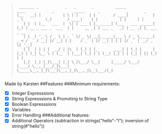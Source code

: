 > ```
>  _______ _            _   _       _          _____             ____            _         _____      _            _       _             
> |__   __| |          | \ | |     | |        / ____|           |  _ \          (_)       / ____|    | |          | |     | |            
>    | |  | |__   ___  |  \| | ___ | |_ _____| (___   ___ ______| |_) | __ _ ___ _  ___  | |     __ _| | ___ _   _| | __ _| |_ ___  _ __ 
>    | |  | '_ \ / _ \ | . ` |/ _ \| __|______\___ \ / _ \______|  _ < / _` / __| |/ __| | |    / _` | |/ __| | | | |/ _` | __/ _ \| '__|
>    | |  | | | |  __/ | |\  | (_) | |_       ____) | (_) |     | |_) | (_| \__ \ | (__  | |___| (_| | | (__| |_| | | (_| | || (_) | |   
>    |_|  |_| |_|\___| |_| \_|\___/ \__|     |_____/ \___/      |____/ \__,_|___/_|\___|  \_____\__,_|_|\___|\__,_|_|\__,_|\__\___/|_|   
>                                                                                                                                        
> ```

Made by Karsten
##Features
###Minimum requirements:
- [x] Integer Expresssions
- [x] String Expresssions & Promoting to String Type
- [x] Boolean Expresssions
- [x] Variables
- [x] Error Handling
###Additional features:
- [x] Additional Operators (subtraction in strings("hello"-"l"); inversion of string(#"hello"))
